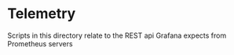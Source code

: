 # Telemetry

Scripts in this directory relate to the REST api Grafana expects from Prometheus servers
